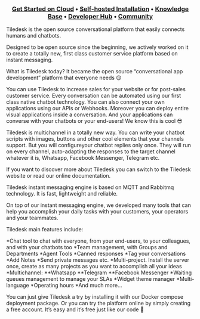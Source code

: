 <h3 align="center">
  <b><a href="https://console.tiledesk.com/v2/dashboard/#/signup/?utm_source=github" target="_blank">Get Started on Cloud</a></b>
  •
  <a href="https://tiledesk.com/install/?utm_source=github" target="_blank">Self-hosted Installation</a>
  •
  <a href="https://gethelp.tiledesk.com/?utm_source=github" target="_blank">Knowledge Base</a>
  •
  <a href="https://developer.tiledesk.com/?utm_source=github" target="_blank">Developer Hub</a>
  •
  <a href="https://developer.tiledesk.com/community/?utm_source=github" target="_blank">Community</a>
</h3>

Tiledesk is the open source conversational platform that easily connects humans and chatbots.

Designed to be open source since the beginning, we actively worked on it to create a totally new, first class customer service platform based on instant messaging.

What is Tiledesk today? It became the open source “conversational app development” platform that everyone needs 😌

You can use Tiledesk to increase sales for your website or for post-sales customer service. Every conversation can be automated using our first class native chatbot technology.
You can also connect your own applications using our APIs or Webhooks.
Moreover you can deploy entire visual applications inside a conversation. And your applications can converse with your chatbots or your end-users! We know this is cool 😎

Tiledesk is multichannel in a totally new way. You can write your chatbot scripts with images, buttons and other cool elements that your channels support. But you will configureyour chatbot replies only once. They will run on every channel, auto-adapting the responses to the target channel whatever it is, Whatsapp, Facebook Messenger, Telegram etc.

If you want to discover more about Tiledesk you can switch to the Tiledesk website or read our online documentation.

Tiledesk instant messaging engine is based on MQTT and Rabbitmq technology. It is fast, lightweight and reliable.

On top of our instant messaging engine, we developed many tools that can help you accomplish your daily tasks with your customers, your operators and your teammates.

Tiledesk main features include:

*Chat tool to chat with everyone, from your end-users, to your colleagues, and with your chatbots too
*Team management, with Groups and Departments
*Agent Tools
*Canned responses
*Tag your conversations
*Add Notes
*Send private messages etc.
*Multi-project. Install the server once, create as many projects as you want to accomplish all your ideas
*Multichannel:
**Whatsapp
**Telegram
**Facebook Messenger
*Waiting queues management to manage your SLAs
*Widget theme manager
*Multi-language
*Operating hours
*And much more…

You can just give Tiledesk a try by installing it with our Docker compose deployment package. Or you can try the platform online by simply creating a free account. It’s easy and it’s free just like our code 🙂
